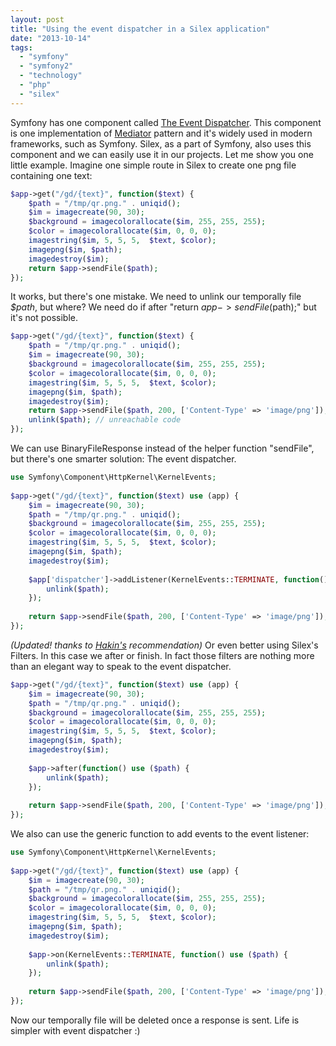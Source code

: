```yaml
---
layout: post
title: "Using the event dispatcher in a Silex application"
date: "2013-10-14"
tags: 
  - "symfony"
  - "symfony2"
  - "technology"
  - "php"
  - "silex"
---
```


Symfony has one component called [The Event Dispatcher](http://symfony.com/doc/current/components/event_dispatcher/introduction.html). This component is one implementation of [Mediator](http://en.wikipedia.org/wiki/Mediator_pattern) pattern and it's widely used in modern frameworks, such as Symfony. Silex, as a part of Symfony, also uses this component and we can easily use it in our projects. Let me show you one little example. Imagine one simple route in Silex to create one png file containing one text:

```php
$app->get("/gd/{text}", function($text) {
    $path = "/tmp/qr.png." . uniqid();
    $im = imagecreate(90, 30);
    $background = imagecolorallocate($im, 255, 255, 255);
    $color = imagecolorallocate($im, 0, 0, 0);
    imagestring($im, 5, 5, 5,  $text, $color);
    imagepng($im, $path);
    imagedestroy($im);
    return $app->sendFile($path);
});
```

It works, but there's one mistake. We need to unlink our temporally file _$path_, but where? We need do if after "return $app->sendFile($path);" but it's not possible.

```php
$app->get("/gd/{text}", function($text) {
    $path = "/tmp/qr.png." . uniqid();
    $im = imagecreate(90, 30);
    $background = imagecolorallocate($im, 255, 255, 255);
    $color = imagecolorallocate($im, 0, 0, 0);
    imagestring($im, 5, 5, 5,  $text, $color);
    imagepng($im, $path);
    imagedestroy($im);
    return $app->sendFile($path, 200, ['Content-Type' => 'image/png']);;
    unlink($path); // unreachable code
});
```

We can use BinaryFileResponse instead of the helper function "sendFile", but there's one smarter solution: The event dispatcher.

```php
use Symfony\Component\HttpKernel\KernelEvents;
 
$app->get("/gd/{text}", function($text) use (app) {
    $im = imagecreate(90, 30);
    $path = "/tmp/qr.png." . uniqid();
    $background = imagecolorallocate($im, 255, 255, 255);
    $color = imagecolorallocate($im, 0, 0, 0);
    imagestring($im, 5, 5, 5,  $text, $color);
    imagepng($im, $path);
    imagedestroy($im);
     
    $app['dispatcher']->addListener(KernelEvents::TERMINATE, function() use ($path) {
        unlink($path);
    });
 
    return $app->sendFile($path, 200, ['Content-Type' => 'image/png']);
});
```

_(Updated! thanks to [Hakin's](http://gonzalo123.com/2013/10/14/using-the-event-dispatcher-in-a-silex-application/#comment-5615) recommendation)_ Or even better using Silex's Filters. In this case we after or finish. In fact those filters are nothing more than an elegant way to speak to the event dispatcher.

```php
$app->get("/gd/{text}", function($text) use (app) {
    $im = imagecreate(90, 30);
    $path = "/tmp/qr.png." . uniqid();
    $background = imagecolorallocate($im, 255, 255, 255);
    $color = imagecolorallocate($im, 0, 0, 0);
    imagestring($im, 5, 5, 5,  $text, $color);
    imagepng($im, $path);
    imagedestroy($im);
     
    $app->after(function() use ($path) {
        unlink($path);
    });
 
    return $app->sendFile($path, 200, ['Content-Type' => 'image/png']);
});
```

We also can use the generic function to add events to the event listener: 

```php
use Symfony\Component\HttpKernel\KernelEvents;
 
$app->get("/gd/{text}", function($text) use (app) {
    $im = imagecreate(90, 30);
    $path = "/tmp/qr.png." . uniqid();
    $background = imagecolorallocate($im, 255, 255, 255);
    $color = imagecolorallocate($im, 0, 0, 0);
    imagestring($im, 5, 5, 5,  $text, $color);
    imagepng($im, $path);
    imagedestroy($im);
     
    $app->on(KernelEvents::TERMINATE, function() use ($path) {
        unlink($path);
    });
 
    return $app->sendFile($path, 200, ['Content-Type' => 'image/png']);
});
```

Now our temporally file will be deleted once a response is sent. Life is simpler with event dispatcher :)
